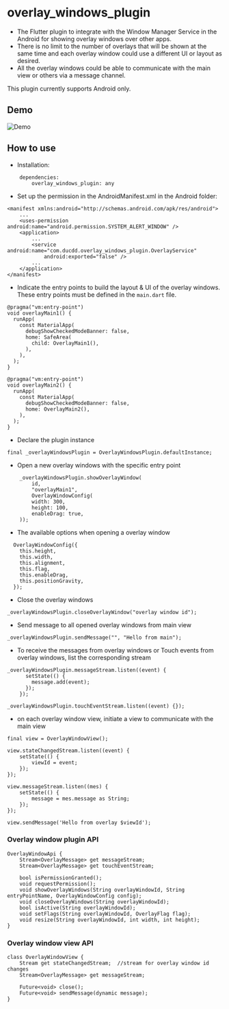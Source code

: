 # overlay_windows_plugin

-   The Flutter plugin to integrate with the Window Manager Service in the Android for showing overlay windows over other apps.
-   There is no limit to the number of overlays that will be shown at the same time and each overlay window could use a different UI or layout as desired.
-   All the overlay windows could be able to communicate with the main view or others via a message channel.

This plugin currently supports Android only.

## Demo

![Demo](doc/demo_overlay_plugin.gif 'overlay windows plugin')

## How to use

-   Installation:

```
    dependencies:
        overlay_windows_plugin: any
```

-   Set up the permission in the AndroidManifest.xml in the Android folder:

```
<manifest xmlns:android="http://schemas.android.com/apk/res/android">
    ...
    <uses-permission android:name="android.permission.SYSTEM_ALERT_WINDOW" />
    <application>
        ...
        <service android:name="com.ducdd.overlay_windows_plugin.OverlayService"
            android:exported="false" />
        ...
    </application>
</manifest>
```

-   Indicate the entry points to build the layout & UI of the overlay windows. These entry points must be defined in the `main.dart` file.

```
@pragma("vm:entry-point")
void overlayMain1() {
  runApp(
    const MaterialApp(
      debugShowCheckedModeBanner: false,
      home: SafeArea(
        child: OverlayMain1(),
      ),
    ),
  );
}

@pragma("vm:entry-point")
void overlayMain2() {
  runApp(
    const MaterialApp(
      debugShowCheckedModeBanner: false,
      home: OverlayMain2(),
    ),
  );
}
```

-   Declare the plugin instance

```
final _overlayWindowsPlugin = OverlayWindowsPlugin.defaultInstance;
```

-   Open a new overlay windows with the specific entry point

```
    _overlayWindowsPlugin.showOverlayWindow(
        id,
        "overlayMain1",
        OverlayWindowConfig(
        width: 300,
        height: 100,
        enableDrag: true,
    ));
```

-   The available options when opening a overlay window

```
  OverlayWindowConfig({
    this.height,
    this.width,
    this.alignment,
    this.flag,
    this.enableDrag,
    this.positionGravity,
  });
```

-   Close the overlay windows

```
_overlayWindowsPlugin.closeOverlayWindow("overlay window id");
```

-   Send message to all opened overlay windows from main view

```
_overlayWindowsPlugin.sendMessage("", "Hello from main");
```

-   To receive the messages from overlay windows or Touch events from overlay windows, list the corresponding stream

```
_overlayWindowsPlugin.messageStream.listen((event) {
      setState(() {
        message.add(event);
      });
    });

_overlayWindowsPlugin.touchEventStream.listen((event) {});
```

-   on each overlay window view, initiate a view to communicate with the main view

```
final view = OverlayWindowView();
```

```
view.stateChangedStream.listen((event) {
    setState(() {
        viewId = event;
    });
});

view.messageStream.listen((mes) {
    setState(() {
        message = mes.message as String;
    });
});

view.sendMessage('Hello from overlay $viewId');

```

### Overlay window plugin API

```
OverlayWindowApi {
    Stream<OverlayMessage> get messageStream;
    Stream<OverlayMessage> get touchEventStream;

    bool isPermissionGranted();
    void requestPermission();
    void showOverlayWindows(String overlayWindowId, String entryPointName, OverlayWindowConfig config);
    void closeOverlayWindows(String overlayWindowId);
    bool isActive(String overlayWindowId);
    void setFlags(String overlayWindowId, OverlayFlag flag);
    void resize(String overlayWindowId, int width, int height);
}
```

### Overlay window view API

```
class OverlayWindowView {
    Stream get stateChangedStream;  //stream for overlay window id changes
    Stream<OverlayMessage> get messageStream;

    Future<void> close();
    Future<void> sendMessage(dynamic message);
}
```
